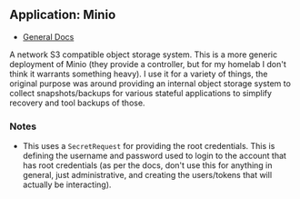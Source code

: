 ## Application: Minio

- [General Docs](https://min.io/docs/minio/container/index.html)

A network S3 compatible object storage system.  This is a more generic deployment of 
Minio (they provide a controller, but for my homelab I don't think it warrants 
something heavy).  I use it for a variety of things, the original purpose was around
providing an internal object storage system to collect snapshots/backups for various
stateful applications to simplify recovery and tool backups of those.

### Notes

- This uses a `SecretRequest` for providing the root credentials.  This is defining
  the username and password used to login to the account that has root credentials
  (as per the docs, don't use this for anything in general, just administrative,
  and creating the users/tokens that will actually be interacting).
